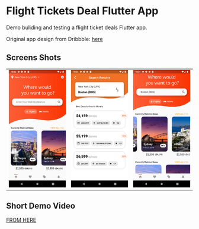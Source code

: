 # Flight Tickets Deal Flutter App

Demo buliding and testing a flight ticket deals Flutter app.

Original app design from Dribbble: [here](https://dribbble.com/shots/5662956-Flight-Tickets-Deal-Tracker-App-Day-340-365-Project365 "here")

## Screens Shots
<table style={border:"none"}>

<td>
<img src="https://github.com/AhmedAbouelkher/flight_tickets_deal_app/blob/master/screenshots/Screenshot%201.png" alt="Home Screen/Tap" width="300"/>
</td>


<td>
<img src="https://github.com/AhmedAbouelkher/flight_tickets_deal_app/blob/master/screenshots/Screenshot%202.png" alt="Search Screen" width="300"/>
</td>


<td>
<img src="https://github.com/AhmedAbouelkher/flight_tickets_deal_app/blob/master/screenshots/Screenshot%203.png" alt="Search Screen" width="300"/>
</td>


</table>

## Short Demo Video
[FROM HERE](https://drive.google.com/file/d/1CGZm9ssSaJMvpGxbJMYATzWOyNoCNXGe/view?usp=sharing "here")

